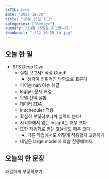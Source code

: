 ```yaml
---
isTIL: true
date: "2022-10-25"
title: "10월 25일 회고"
categories: ["Review"]
summary: "10월 25일을 회고합니다."
thumbnail: "./22-10-25-th.jpg"
---
```



## 오늘 한 일
- STS Deep Dive
  - 실험 보고서? 작성 Good!
    - 생각이 진취적인 방향으로 흐른다
  - 피어슨 nan 이슈 해결
  - logger 문제 해결
  - 모델 선택 실험
  - 데이터 EDA
  - lr scheduler 적용
  - 확실히 부딪혀보니까 실력이 는다!
  - 시각화에서 얻는 Insight는 매우 크다
  - 또한 자동화로 얻는 효율성도 매우 크다
    - 다른 작업에서도 어떻게 적용할지 고민하기
  - 내일은 large model에 학습 진행해보자.
## 오늘의 한 문장
과감하게 부딪혀보기.